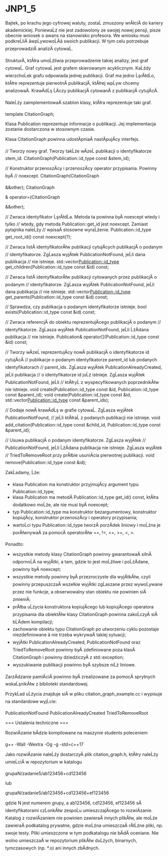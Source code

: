 # JNP1_5
Bajtek, po krachu jego cyfrowej waluty, zostaĹ zmuszony wrĂłciÄ do kariery
akademickiej. PoniewaĹź nie jest zadowolony ze swojej nowej pensji, pisze obecnie
wniosek o awans na stanowisko profesora. We wniosku musi podkreĹliÄ âwpĹywowoĹÄâ
swoich publikacji. W tym celu potrzebuje przeprowadziÄ analizÄ cytowaĹ.

StrukturÄ, ktĂłra umoĹźliwia przeprowadzenie takiej analizy, jest graf cytowaĹ.
Graf cytowaĹ jest grafem skierowanym acyklicznym. KaĹźdy wierzchoĹek grafu
odpowiada jednej publikacji. Graf ma jedno ĹşrĂłdĹo, ktĂłre reprezentuje pierwotnÄ
publikacjÄ, ktĂłrej wpĹyw chcemy analizowaÄ. KrawÄdĹş ĹÄczy publikacjÄ cytowanÄ
z publikacjÄ cytujÄcÄ.

NaleĹźy zaimplementowaÄ szablon klasy, ktĂłra reprezentuje taki graf.

template <class Publication> CitationGraph;

Klasa Publication reprezentuje informacje o publikacji. Jej implementacja
zostanie dostarczona w stosownym czasie.

Klasa CitationGraph powinna udostÄpniaÄ nastÄpujÄcy interfejs.

// Tworzy nowy graf. Tworzy takĹźe wÄzeĹ publikacji o identyfikatorze stem_id.
CitationGraph(Publication::id_type const &stem_id);

// Konstruktor przenoszÄcy i przenoszÄcy operator przypisania. Powinny byÄ
// noexcept.
CitationGraph(CitationGraph<P> &&other);
CitationGraph<P>& operator=(CitationGraph<P> &&other);

// Zwraca identyfikator ĹşrĂłdĹa. Metoda ta powinna byÄ noexcept wtedy i tylko
// wtedy, gdy metoda Publication::get_id jest noexcept. Zamiast pytajnika naleĹźy
// wpisaÄ stosowne wyraĹźenie.
Publication::id_type get_root_id() const noexcept(?);

// Zwraca listÄ identyfikatorĂłw publikacji cytujÄcych publikacjÄ o podanym
// identyfikatorze. ZgĹasza wyjÄtek PublicationNotFound, jeĹli dana publikacja
// nie istnieje.
std::vector<Publication::id_type> get_children(Publication::id_type const &id) const;

// Zwraca listÄ identyfikatorĂłw publikacji cytowanych przez publikacjÄ o podanym
// identyfikatorze. ZgĹasza wyjÄtek PublicationNotFound, jeĹli dana publikacja
// nie istnieje.
std::vector<Publication::id_type> get_parents(Publication::id_type const &id) const;

// Sprawdza, czy publikacja o podanym identyfikatorze istnieje.
bool exists(Publication::id_type const &id) const;

// Zwraca referencjÄ do obiektu reprezentujÄcego publikacjÄ o podanym
// identyfikatorze. ZgĹasza wyjÄtek PublicationNotFound, jeĹli ĹźÄdana publikacja
// nie istnieje.
Publication& operator[](Publication::id_type const &id) const;

// Tworzy wÄzeĹ reprezentujÄcy nowÄ publikacjÄ o identyfikatorze id cytujÄcÄ
// publikacje o podanym identyfikatorze parent_id lub podanych identyfikatorach
// parent_ids. ZgĹasza wyjÄtek PublicationAlreadyCreated, jeĹli publikacja
// o identyfikatorze id juĹź istnieje. ZgĹasza wyjÄtek PublicationNotFound, jeĹli
// ktĂłryĹ z wyspecyfikowanych poprzednikĂłw nie istnieje.
void create(Publication::id_type const &id, Publication::id_type const &parent_id);
void create(Publication::id_type const &id, std::vector<Publication::id_type> const &parent_ids);

// Dodaje nowÄ krawÄdĹş w grafie cytowaĹ. ZgĹasza wyjÄtek PublicationNotFound,
// jeĹli ktĂłraĹ z podanych publikacji nie istnieje.
void add_citation(Publication::id_type const &child_id, Publication::id_type const &parent_id);

// Usuwa publikacjÄ o podanym identyfikatorze. ZgĹasza wyjÄtek
// PublicationNotFound, jeĹli ĹźÄdana publikacja nie istnieje. ZgĹasza wyjÄtek
// TriedToRemoveRoot przy prĂłbie usuniÄcia pierwotnej publikacji.
void remove(Publication::id_type const &id);

ZakĹadamy, Ĺźe:
* klasa Publication ma konstruktor przyjmujÄcy argument typu
  Publication::id_type;
* klasa Publication ma metodÄ Publication::id_type get_id() const, ktĂłra
  dodatkowo moĹźe, ale nie musi byÄ noexcept;
* typ Publication::id_type ma konstruktor bezargumentowy, konstruktor
  kopiujÄcy, konstruktor przenoszÄcy i operatory przypisania;
* wartoĹci typu Publication::id_type tworzÄ porzÄdek liniowy i moĹźna je
  porĂłwnywaÄ za pomocÄ operatorĂłw ==, !=, <=, >=, <, >.

Ponadto:
* wszystkie metody klasy CitationGraph powinny gwarantowaÄ silnÄ odpornoĹÄ
  na wyjÄtki, a tam, gdzie to jest moĹźliwe i poĹźÄdane, powinny byÄ noexcept;
* wszystkie metody powinny byÄ przezroczyste dla wyjÄtkĂłw, czyli powinny
  przepuszczaÄ wszelkie wyjÄtki zgĹaszane przez wywoĹywane przez nie funkcje,
  a obserwowalny stan obiektu nie powinien siÄ zmieniÄ;
* prĂłba uĹźycia konstruktora kopiujÄcego lub kopiujÄcego operatora przypisania
  dla obiektĂłw klasy CitationGraph powinna zakoĹczyÄ siÄ bĹÄdem kompilacji;
* zachowanie obiektu typu CitationGraph po utworzeniu cyklu pozostaje
  niezdefiniowane â nie trzeba wykrywaÄ takiej sytuacji;
* wyjÄtki PublicationAlreadyCreated, PublicationNotFound oraz TriedToRemoveRoot
  powinny byÄ zdefiniowane poza klasÄ CitationGraph i powinny dziedziczyÄ
  z std::exception;
* wyszukiwanie publikacji powinno byÄ szybsze niĹź liniowe.

ZarzÄdzanie pamiÄciÄ powinno byÄ zrealizowane za pomocÄ sprytnych wskaĹşnikĂłw
z biblioteki standardowej.

PrzykĹad uĹźycia znajduje siÄ w pliku citation_graph_example.cc i wypisuje na
standardowe wyjĹcie:

PublicationNotFound
PublicationAlreadyCreated
TriedToRemoveRoot

=== Ustalenia techniczne ===

RozwiÄzanie bÄdzie kompilowane na maszynie students poleceniem

g++ -Wall -Wextra -Og -g -std=c++17

Jako rozwiÄzanie naleĹźy dostarczyÄ plik citation_graph.h, ktĂłry naleĹźy umieĹciÄ
w repozytorium w katalogu

grupaN/zadanie5/ab123456+cd123456

lub

grupaN/zadanie5/ab123456+cd123456+ef123456

gdzie N jest numerem grupy, a ab123456, cd123456, ef123456 sÄ identyfikatorami
czĹonkĂłw zespoĹu umieszczajÄcego to rozwiÄzanie. Katalog z rozwiÄzaniem nie
powinien zawieraÄ innych plikĂłw, ale moĹźe zawieraÄ podkatalog prywatne, gdzie
moĹźna umieszczaÄ rĂłĹźne pliki, np. swoje testy. Pliki umieszczone w tym
podkatalogu nie bÄdÄ oceniane. Nie wolno umieszczaÄ w repozytorium plikĂłw
duĹźych, binarnych, tymczasowych (np. *.o) ani innych zbÄdnych.
